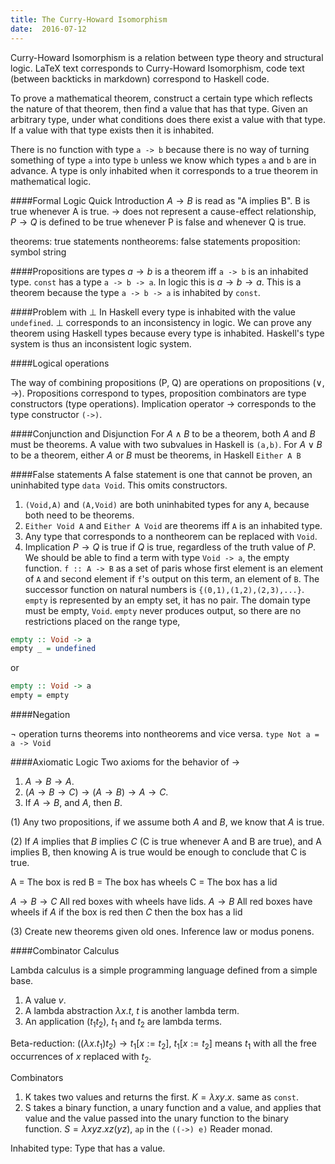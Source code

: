```yaml
---
title: The Curry-Howard Isomorphism
date:  2016-07-12
---
```


Curry-Howard Isomorphism is a relation between type theory and structural logic.
LaTeX text corresponds to Curry-Howard Isomorphism, code text (between backticks
in markdown) correspond to Haskell code.

To prove a mathematical theorem, construct a certain type which reflects the nature
of that theorem, then find a value that has that type. Given an arbitrary type,
under what conditions does there exist a value with that type. If a value with
that type exists then it is inhabited.

There is no function with type `a -> b` because there is no way of turning something
of type `a` into type `b` unless we know which types `a` and `b` are in advance.
A type is only inhabited when it corresponds to a true theorem in mathematical
logic.

####Formal Logic Quick Introduction
$A \to B$ is read as "A implies B". B is true whenever A is true.
$\to$ does not represent a cause-effect relationship, $P \to Q$ is defined to be true
whenever P is false and whenever Q is true.

theorems: true statements
nontheorems: false statements
proposition: symbol string

####Propositions are types
$a \to b$ is a theorem iff `a -> b` is an inhabited type.
`const` has a type `a -> b -> a`. In logic this is $a \to b \to a$. This is a
theorem because the type `a -> b -> a` is inhabited by `const`.

####Problem with ⊥
In Haskell every type is inhabited with the value `undefined`. ⊥ corresponds to
an inconsistency in logic. We can prove any theorem using Haskell types because
every type is inhabited. Haskell's type system is thus an inconsistent logic
system.

####Logical operations

The way of combining propositions (P, Q) are operations on propositions ($\vee$, $\to$).
Propositions correspond to types, proposition combinators are type constructors (type operations).
Implication operator $\to$ corresponds to the type constructor `(->)`.

####Conjunction and Disjunction
For $A \wedge B$ to be a theorem, both $A$ and $B$ must be theorems. A value with two
subvalues in Haskell is `(a,b)`. For $A \vee B$ to be a theorem, either $A$ or $B$
must be theorems, in Haskell `Either A B`

####False statements
A false statement is one that cannot be proven, an uninhabited type `data Void`.
This omits constructors.

1. `(Void,A)` and `(A,Void)` are both uninhabited types for any `A`, because both need to be theorems.
2. `Either Void A` and `Either A Void` are theorems iff `A` is an inhabited type.
3. Any type that corresponds to a nontheorem can be replaced with `Void`.
4. Implication $P \to Q$ is true if $Q$ is true, regardless of the truth value
of $P$. We should be able to find a term with type `Void -> a`, the empty function.
`f :: A -> B` as a set of paris whose first element is an element of `A` and
second element if `f`'s output on this term, an element of `B`. The successor function
on natural numbers is `{(0,1),(1,2),(2,3),...}`. `empty` is represented by an
empty set, it has no pair. The domain type must be empty, `Void`. `empty` never
produces output, so there are no restrictions placed on the range type,
```haskell
empty :: Void -> a
empty _ = undefined
```
or
```haskell
empty :: Void -> a
empty = empty
```

####Negation

¬ operation turns theorems into nontheorems and vice versa.
`type Not a = a -> Void`

####Axiomatic Logic
Two axioms for the behavior of $\to$

1. $A \to B \to A$.
2. $(A \to B \to C) \to (A \to B) \to A \to C$.
3. If $A \to B$, and $A$, then $B$.

(1) Any two propositions, if we assume both $A$ and $B$, we know that $A$ is true.

(2) If $A$ implies that $B$ implies $C$ (C is true whenever A and B are true), and
A implies B, then knowing A is true would be enough to conclude that C is true.

A = The box is red
B = The box has wheels
C = The box has a lid

$A \to B \to C$ All red boxes with wheels have lids.
$A \to B$ All red boxes have wheels
if $A$ if the box is red
then $C$ then the box has a lid

(3) Create new theorems given old ones. Inference law or modus ponens.

####Combinator Calculus

Lambda calculus is a simple programming language defined from a simple base.

1. A value $v$.
2. A lambda abstraction $\lambda x . t$, $t$ is another lambda term.
3. An application $(t_1 t_2)$, $t_1$ and $t_2$ are lambda terms.

Beta-reduction: $((\lambda x . t_1) t_2 ) \to t_1 [x := t_2]$, $t_1 [x := t_2]$
means $t_1$ with all the free occurrences of $x$ replaced with $t_2$.

Combinators

1. K takes two values and returns the first. $K = \lambda x y . x .$ same as
`const`.
2. S takes a binary function, a unary function and a value, and applies that value
and the value passed into the unary function to the binary function.
$S = \lambda x y z. xz(yz)$, `ap` in the `((->) e)` Reader monad. 






















Inhabited type: Type that has a value.
